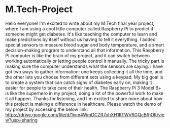 # M.Tech-Project
Hello everyone! I'm excited to write about my M.Tech final year project, where I am using a cool little computer called Raspberry Pi to predict if someone might get diabetes. It's like teaching the computer to learn and make predictions by itself without us having to tell it everything. I added special sensors to measure blood sugar and body temperature, and a smart decision-making program to understand all that information. This Raspberry Pi computer is like the brain of my project, and it can switch between working automatically or letting people control it manually. The tricky part is making sure the computer understands what the sensors are saying. I have  got two ways to gather information: one keeps collecting it all the time, and the other lets you choose from different sets using a keypad.
My big goal is to create a system that can catch signs of diabetes early on, making it easier for people to take care of their health. The Raspberry Pi 3 Model B+ is like the superhero in my project, doing a lot of the powerful work to make it all happen. Thanks for listening, and I'm excited to share more about how this project is making a difference in healthcare.
Please watch the demo of my project by accessing the below link:
https://drive.google.com/file/d/1iym4WmDCZR7ohXH1IITWV6GQcBffjOlt/view?usp=sharing
